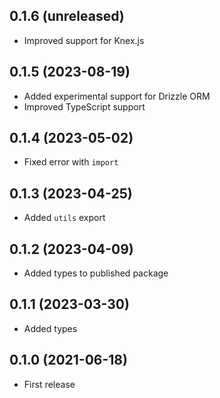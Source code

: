 ## 0.1.6 (unreleased)

- Improved support for Knex.js

## 0.1.5 (2023-08-19)

- Added experimental support for Drizzle ORM
- Improved TypeScript support

## 0.1.4 (2023-05-02)

- Fixed error with `import`

## 0.1.3 (2023-04-25)

- Added `utils` export

## 0.1.2 (2023-04-09)

- Added types to published package

## 0.1.1 (2023-03-30)

- Added types

## 0.1.0 (2021-06-18)

- First release
